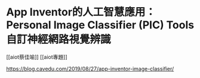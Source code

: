 # App Inventor的人工智慧應用：Personal Image Classifier (PIC) Tools 自訂神經網路視覺辨識
[[aiot蔡佳喻]]
[[aiot專題]]

https://blog.cavedu.com/2019/08/27/app-inventor-image-classifier/

